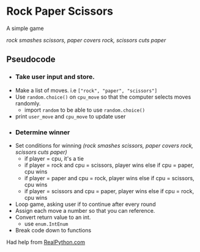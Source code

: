 # Rock Paper Scissors
A simple game

*rock smashes scissors, paper covers rock, scissors cuts paper*

## Pseudocode
- ### Take user input and store.
- Make a list of moves. i.e `["rock", "paper", "scissors"]`
- Use `random.choice()` on `cpu_move` so that the computer selects moves randomly.
    - import `random` to be able to use `random.choice()`
- print `user_move` and `cpu_move` to update user
- ### Determine winner
- Set conditions for winning *(rock smashes scissors, paper covers rock, scissors cuts paper)*
    - if player = cpu, it's a tie
    - if player = rock and cpu = scissors, player wins
        else if cpu = paper, cpu wins
    - if player = paper and cpu = rock, player wins
        else if cpu = scissors, cpu wins
    - if player = scissors and cpu = paper, player wins
        else if cpu = rock, cpu wins
- Loop game, asking user if to continue after every round
- Assign each move a number so that you can reference.
- Convert return value to an int.
    - use `enum.IntEnum`
- Break code down to functions

Had help from [RealPython.com](https://realpython.com/python-rock-paper-scissors/)